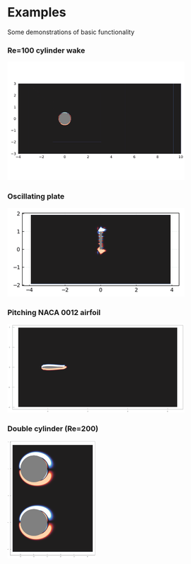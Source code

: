 # Examples

Some demonstrations of basic functionality

### Re=100 cylinder wake
<img src="cyl_100.gif" alt="Cylinder wake" width="400"/>

### Oscillating plate

<img src="osc_plate.gif" alt="Oscillating plate" width="400"/>

### Pitching NACA 0012 airfoil

<img src="pitching_naca.gif" alt="Pitching 0012" width="400"/>

### Double cylinder (Re=200)
<img src="double_cyl.gif" alt="Double cylinder" width="200"/>
